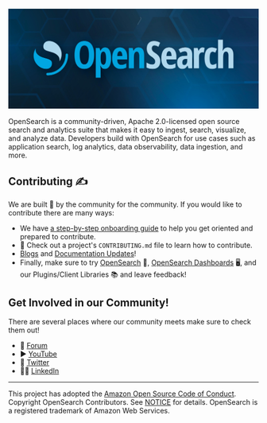 ![OpenSearch logo and name on top of a dark blue background with a slight honeycomb pattern](https://raw.githubusercontent.com/opensearch-project/.github/main/profile/banner.jpg)

OpenSearch is a community-driven, Apache 2.0-licensed open source search and analytics suite that makes it easy to ingest, search, visualize, and analyze data. Developers build with OpenSearch for use cases such as application search, log analytics, data observability, data ingestion, and more.

## Contributing ✍️

We are built 🧱 by the community for the community. If you would like to contribute there are many ways:

- We have [a step-by-step onboarding guide](https://github.com/opensearch-project/.github/blob/main/ONBOARDING.md) to help you get oriented and prepared to contribute.
- 👀 Check out a project's `CONTRIBUTING.md` file to learn how to contribute.
- [Blogs](https://github.com/opensearch-project/project-website) and [Documentation Updates](https://github.com/opensearch-project/documentation-website)!
- Finally, make sure to try [OpenSearch](https://opensearch.org/docs/latest/opensearch/install/docker/) 🔎, [OpenSearch Dashboards](https://playground.opensearch.org/app/home) 🖥, and our Plugins/Client Libraries 📚 and leave feedback!

## Get Involved in our Community!

There are several places where our community meets make sure to check them out!

- 📝 [Forum](https://forum.opensearch.org/)
- ▶️ [YouTube](https://www.youtube.com/c/OpenSearchProject)
- 🐤 [Twitter](https://twitter.com/OpenSearchProj)
- 🧑‍💼 [LinkedIn](https://www.linkedin.com/company/opensearch-project/)

----

This project has adopted the [Amazon Open Source Code of Conduct](https://github.com/opensearch-project/.github/blob/main/CODE_OF_CONDUCT.md). Copyright OpenSearch Contributors. See [NOTICE](https://github.com/opensearch-project/.github/blob/main/NOTICE.txt) for details. OpenSearch is a registered trademark of Amazon Web Services.
